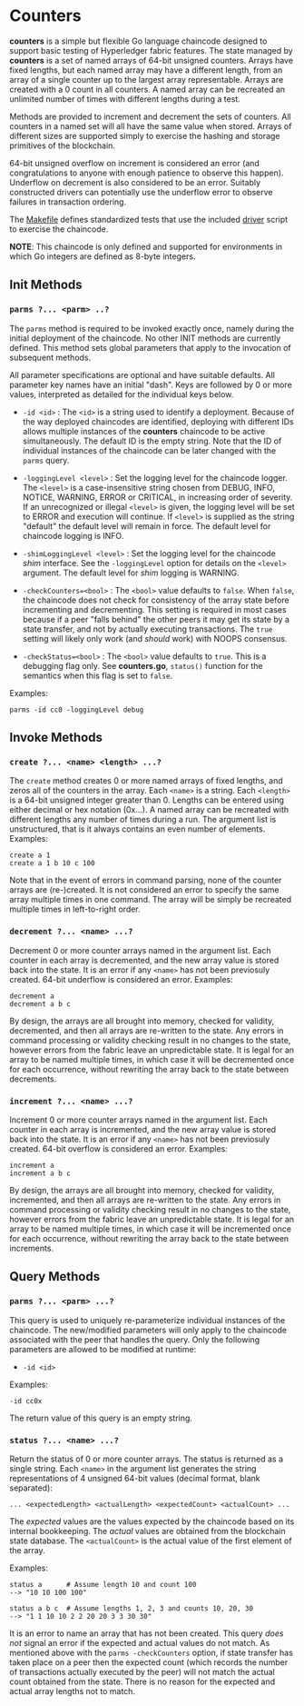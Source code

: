 # Counters

**counters** is a simple but flexible Go language chaincode designed to
  support basic testing of Hyperledger fabric features. The state managed by
  **counters** is a set of named arrays of 64-bit unsigned counters. Arrays
  have fixed lengths, but each named array may have a different length, from
  an array of a single counter up to the largest array representable. Arrays
  are created with a 0 count in all counters. A named array can be recreated
  an unlimited number of times with different lengths during a test.
  
  Methods are provided to increment and decrement the sets of counters. All
  counters in a named set will all have the same value when stored. Arrays of
  different sizes are supported simply to exercise the hashing and storage
  primitives of the blockchain.
  
  64-bit unsigned overflow on increment is considered an error (and
  congratulations to anyone with enough patience to observe this
  happen). Underflow on decrement is also considered to be an error. Suitably
  constructed drivers can potentially use the underflow error to observe
  failures in transaction ordering.
  
  The [Makefile](Makefile) defines standardized tests that use the included 
  [driver](driver) script to exercise the chaincode.

  **NOTE**: This chaincode is only defined and supported for environments in
    which Go integers are defined as 8-byte integers.
	
  
## Init Methods

### `parms ?... <parm> ..?`

The `parms` method is required to be invoked exactly once, namely during the
initial deployment of the chaincode. No other INIT methods are currently
defined.  This method sets global parameters that apply to the invocation of
subsequent methods. 

All parameter specifications are optional and have suitable defaults.  All
parameter key names have an initial "dash". Keys are followed by 0 or more
values, interpreted as detailed for the individual keys below.

- `-id <id>` : The `<id>` is a string used to identify a deployment. Because
  of the way deployed chaincodes are identified, deploying with different IDs
  allows multiple instances of the **counters** chaincode to be active
  simultaneously. The default ID is the empty string. Note that the ID of
  individual instances of the chaincode can be later changed with the `parms`
  query.
  
- `-loggingLevel <level>` : Set the logging level for the chaincode
  logger. The `<level>` is a case-insensitive string chosen from DEBUG, INFO,
  NOTICE, WARNING, ERROR or CRITICAL, in increasing order of severity. If an
  unrecognized or illegal `<level>` is given, the logging level will be set to
  ERROR and execution will continue. If `<level>` is supplied as the string
  "default" the default level will remain in force. The default level for
  chaincode logging is INFO.

- `-shimLoggingLevel <level>` : Set the logging level for the chaincode *shim*
  interface. See the `-loggingLevel` option for details on the `<level>`
  argument. The default level for *shim* logging is WARNING.
  
- `-checkCounters=<bool>` : The `<bool>` value defaults to `false`.  When
   `false`, the chaincode does not check for consistency of the array state
   before incrementing and decrementing. This setting is required in most
   cases because if a peer "falls behind" the other peers it may get its state
   by a state transfer, and not by actually executing transactions. The `true`
   setting will likely only work (and *should* work) with NOOPS consensus.
  
- `-checkStatus=<bool>` : The `<bool>` value defaults to `true`. This is a
  debugging flag only. See **counters.go**, `status()` function for the
  semantics when this flag is set to `false`.
  
Examples:

    parms -id cc0 -loggingLevel debug


## Invoke Methods

### `create ?... <name> <length> ...?`

The `create` method creates 0 or more named arrays of fixed lengths, and zeros
all of the counters in the array. Each `<name>` is a string. Each `<length>`
is a 64-bit unsigned integer greater than 0. Lengths can be entered using
either decimal or hex notation (0x...). A named array can be recreated with
different lengths any number of times during a run.  The argument list is
unstructured, that is it always contains an even number of elements. Examples:

	create a 1
	create a 1 b 10 c 100
	
Note that in the event of errors in command parsing, none of the counter
arrays are (re-)created. It is not considered an error to specify the same
array multiple times in one command. The array will be simply be recreated
multiple times in left-to-right order.
	

### `decrement ?... <name> ...?`

Decrement 0 or more counter arrays named in the argument list. Each counter in
each array is decremented, and the new array value is stored back into the
state. It is an error if any `<name>` has not been previosuly created. 64-bit
underflow is considered an error. Examples:

    decrement a
	decrement a b c
	
By design, the arrays are all brought into memory, checked for validity,
decremented, and then all arrays are re-written to the state. Any errors in
command processing or validity checking result in no changes to the state,
however errors from the fabric leave an unpredictable state. It is legal for
an array to be named multiple times, in which case it will be decremented once
for each occurrence, without rewriting the array back to the state between
decrements.
	
	
### `increment ?... <name> ...?`

Increment 0 or more counter arrays named in the argument list. Each counter in
each array is incremented, and the new array value is stored back into the
state. It is an error if any `<name>` has not been previosuly created. 64-bit
overflow is considered an error. Examples:

    increment a
	increment a b c
	
By design, the arrays are all brought into memory, checked for validity,
incremented, and then all arrays are re-written to the state. Any errors in
command processing or validity checking result in no changes to the state,
however errors from the fabric leave an unpredictable state. It is legal for
an array to be named multiple times, in which case it will be incremented once
for each occurrence, without rewriting the array back to the state between
increments.
	

## Query Methods

### `parms ?... <parm> ...?`

This query is used to uniquely re-parameterize individual instances of the
chaincode. The new/modified parameters will only apply to the chaincode
associated with the peer that handles the query. Only the following parameters
are allowed to be modified at runtime:

- `-id <id>`

Examples:

    -id cc0x
	
The return value of this query is an empty string.
	
### `status ?... <name> ...?`

Return the status of 0 or more counter arrays. The status is returned as a
single string. Each `<name>` in the argument list generates the string
representations of 4 unsigned 64-bit values (decimal format, blank
separated):

    ... <expectedLength> <actualLength> <expectedCount> <actualCount> ...
	
The *expected* values are the values expected by the chaincode based on its
internal bookkeeping. The *actual* values are obtained from the blockchain
state database. The `<actualCount>` is the actual value of the first element
of the array.

Examples:

    status a      # Assume length 10 and count 100
	--> "10 10 100 100"
	
	status a b c  # Assume lengths 1, 2, 3 and counts 10, 20, 30
	--> "1 1 10 10 2 2 20 20 3 3 30 30"

It is an error to name an array that has not been created. This query *does
not* signal an error if the expected and actual values do not match. As
mentioned above with the `parms -checkCounters` option, if state transfer has
taken place on a peer then the expected count (which records the number of
transactions actually executed by the peer) will not match the actual count
obtained from the state. There is no reason for the expected and actual array
lengths not to match.


  
  
